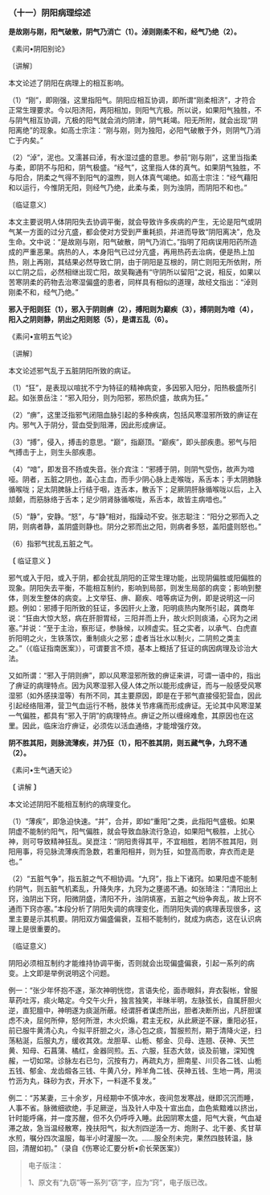 ### （十一）阴阳病理综述

**是故刚与刚，阳气破散，阴气乃消亡（1）。淖则刚柔不和，经气乃绝（2）。**

《素问•阴阳别论》

〔讲解〕

本文论述了阴阳在病理上的相互影响。

（1）“刚”，即刚强，这里指阳气。阴阳应相互协调，即所谓“刚柔相济”，才符合正常生理要求。今以阳济阳，两阳相加，则阳气亢极。所以说，如果阳气独胜，不与阴气相互协调，亢极的阳气就会消灼阴津，阴气耗竭。阳无所附，就会出现“阴阳离绝”的现象。如高士宗注：“刚与刚，则为独阳，必阳气破散于外，则阴气乃消亡于内矣。”

（2）“淖”，泥也。又濡甚曰淖，有水湿过盛的意思。参前“刚与刚”，这里当指柔与柔，即阴不与阳和，阴气极盛。“经气”，这里指人体的真气。如果阴气独胜，不与阳合，阴柔之气得不到阳气的温煦，则人体真气竭绝。如高士宗注：“经气藉阳和以运行，今惟阴无阳，则经气乃绝，此柔与柔，则为浊阴，而阴阳不和也。”

〔临证意义〕

本文主要说明人体阴阳失去协调平衡，就会导致许多疾病的产生，无论是阳气或阴气某一方面的过分亢盛，都会使对方受到严重耗损，并进而导致“阴阳离决”，危及生命。文中说：“是故刚与刚，阳气破散，阴气乃消亡。”指明了阳病误用阳药所造成的严重恶果。病热的人，本身阳气已过分亢盛，再用热药去治病，便是热上加热，刚上再刚，其结果必然导致亡阴，由于阴阳是互根的，阴亡则阳无所依附，所以亡阴之后，必然相继出现亡阳，故吴鞠通有“守阴所以留阳”之说，相反，如果以苦寒阴柔的药物去治寒湿偏盛的患者，同样具有相似的道理，故经文指出：“淖则刚柔不和，经气乃绝。”

**邪入于阳则狂（1），邪入于阴则痹（2），搏阳则为巅疾（3），搏阴则为喑（4），阳入之阴则静，阴出之阳则怒（5），是谓五乱（6）。**

《素问•宣明五气论》

〔讲解〕

本文论述邪气乱于五脏阴阳所致的病证。

（1）“狂”，是表现以喧扰不宁为特征的精神病变，多因邪入阳分，阳热极盛所引起。如张景岳注：“邪入阳分，则为阳邪，邪热炽盛，故病为狂。”

（2）“痹”，这里泛指邪气闭阻血脉引起的多种疾病，包括风寒湿邪所致的痹证在内。邪气入于阴分，营血受到阻滞，因此形成痹证。

（3）“搏”，侵入，搏击的意思。“巅”，指巅顶。“巅疾”，即头部疾患。邪气与阳气搏击于上，则生头部疾患。

（4）“喑”，即发音不扬或失音。张介宾注：“邪搏于阴，则阴气受伤，故声为喑哑。阴者，五脏之阴也，盖心主血，而手少阴心脉上走喉咙，系舌本；手太阴肺脉循喉咙；足太阴脾脉上行结于咽，连舌本，散舌下；足厥阴肝脉循喉咙以后，上入颃颡，而筋脉络于舌本；足少阴肾脉循喉咙，系舌本，故皆主病喑也。”

（5）“静”，安静。“怒”，与“静”相对，指躁动不安。张志聪注：“阳分之邪而入之阴，则病者静，盖阴盛则静也。阴分之邪而出之阳，则病者多怒，盖阳盛则怒也。”

（6）指邪气扰乱五脏之气。

**〔** 临证意义 **〕**

邪气或入于阳，或入于阴，都会扰乱阴阳的正常生理功能，出现阴偏胜或阳偏胜的现象。阴阳失去平衡，不能相互制约，影响到局部，则发生局部的病变；影响到整体，则发生整体的病变。上文举狂、痹、巅疾、喑等病证为例，即是说明这一问题。例如：邪搏于阳所致的狂证，多因肝火上激，阳明痰热内聚所引起，龚商年说：“狂由大惊大怒，病在肝胆胃经，三阳并而上升，故火炽则痰涌，心窍为之闭塞。”并说：“至于主治，察形证，参脉候，以辨虚实。狂之实者，以承气、白虎直折阳明之火，生铁落饮，重制痰火之邪；虚者当壮水以制火，二阴煎之类主之。”（《临证指南医案》），可谓要言不烦，基本上概括了狂证的病因病理及诊治大法。

又如所谓：“邪入于阴则痹”，即以风寒湿邪所致的痹证来讲，可谓一语中的，指出了痹证的病理特点。因为风寒湿邪入侵人体之所以能形成痹证，而与一般感受风寒湿邪（如外感挟湿等）有所不同，其主要原因，即是在于邪气直接侵犯营血，因此引起经络阻滞，营卫气血运行不畅，肢体关节疼痛而形成痹证。无论其中风寒湿某一气偏胜，都具有“邪入于阴”的病理特点。痹证之所以缠绵难愈，其原因也在这里。因此，临床治疗痹证，必须佐以活血通络，才能增强疗效。

**阴不胜其阳，则脉流薄疾，并乃狂（1），阳不胜其阴，则五藏气争，九窍不通（2）。**

《素问•生气通天论》

**〔** 讲解 **〕**

本文论述阴阳不能相互制约的病理变化。

（1）“薄疾”，即急迫快速。“并”，合并，即如“重阳”之类，此指阳气盛极。如果阴虚不能制约阳气，阳气偏胜，就会导致血脉流行急迫，如果阳气极胜，上扰心神，则可导致精神狂乱。吴崑注：“阴阳贵得其平，不宜相胜，若阴不胜其阳，则阳用事，将见脉流薄疾而急数，若重阳相并，则为狂，如登高而歌，弃衣而走是也。”

（2）“五脏气争”，指五脏之气不相协调。“九窍”，指上下诸窍。如果阳虚不能制约阴气，则五脏气机紊乱，升降失序，九窍为之壅遏不通。如张琦注：“清阳出上窍，浊阴出下窍，阳微阴盛，清阳不升，浊阴填塞，五脏之气纷争奔乱，故上窍不通而下窍亦塞。”本段分析了阴阳失调的病理变化，而阴阳失调的病理表现很多，这里主要是示其机要。阴阳双方偏盛偏衰，互相不能制约，就成为病态，这在认识病理上是很重要的。

〔临证意义〕

阴阳必须相互制约才能维持协调平衡，否则就会出现偏盛偏衰，引起一系列的病变。上文即是举例说明这个问题。

例一：“张少年怀抱不遂，渐次神明恍惚，言语失伦，面赤眼斜，弃衣裂帐，曾服草药吐泻，痰火略定。今交午火升，独言独笑，半昧半明，左脉弦长，自属肝胆火逆，直犯膻中，神明遂为痰涎所蔽。经谓肝者谋虑所出，胆者决断所出，凡肝胆谋虑不决，屈何所伸，怒何所泄，木火炽煽，君主无权，从此厥逆不寐，重阳必狂，前已服牛黄清心丸，今拟平肝胆之火，涤心包之痰，暂服煎剂，期于清降火逆，扫荡粘涎，后服丸方，缓收其效。龙胆草、山栀、郁金、贝母、连翘、茯神、天竺黄、知母、石菖蒲、橘红，金器同煎。五、六服，狂态大敛，谈及前辙，深知愧赧，一切如常。诊脉左右已匀，沉按有力，再疏丸方，胆南星、川贝各二钱、山栀五钱、郁金、龙齿煅各三钱、牛黄八分，羚羊角二钱、茯神五钱、生地一两，用淡竹沥为丸，硃砂为衣，开水下，一料遂不复发。”

例二：“苏某妻，三十余岁，月经期中不慎冲水，夜间忽发寒战，继即沉沉而睡，人事不省。脉微细欲绝，手足厥逆，当及针人中及十宣出血，血色紫黯难以挤出，针时能呼痛，并一度苏醒，但不久仍呼呼入睡。此因阴寒太盛，阳气大衰，气血凝滞之故，急当温经散寒，挽扶阳气，拟大剂四逆汤一方、炮附子、北干姜、炙甘草水煎，嘱分四次温服，每半小时灌服一次。……服全剂未完，果然四肢转温，脉回，清醒如初。”（录自《伤寒论汇要分析•俞长荣医案》）

> 电子版注：
>
> 1、原文有“九窃”等一系列“窃”字，应为“窍”，电子版已改。